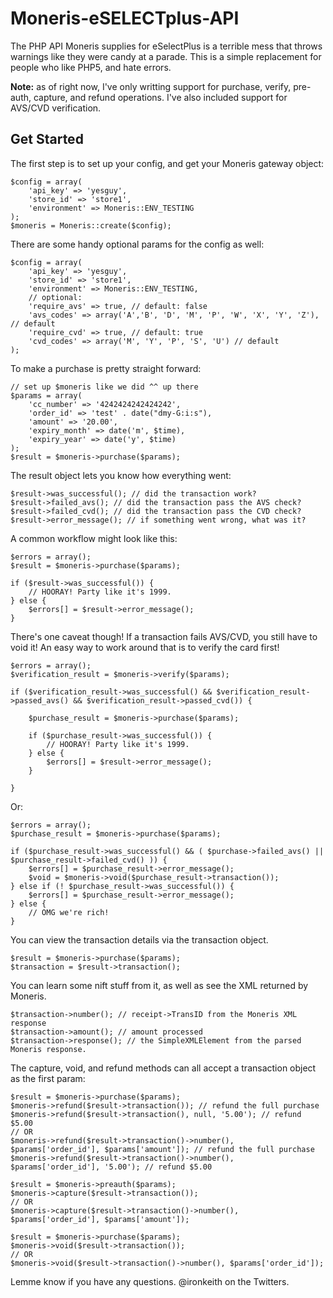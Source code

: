 Moneris-eSELECTplus-API
===

The PHP API Moneris supplies for eSelectPlus is a terrible mess that throws warnings like they were candy at a parade. This is a simple replacement for people who like PHP5, and hate errors.

**Note:** as of right now, I've only writting support for purchase, verify, pre-auth, capture, and refund operations. I've also included support for AVS/CVD verification.

Get Started
---

The first step is to set up your config, and get your Moneris gateway object:

	$config = array(
		'api_key' => 'yesguy',
		'store_id' => 'store1',
		'environment' => Moneris::ENV_TESTING
	);
	$moneris = Moneris::create($config);
	
There are some handy optional params for the config as well:

	$config = array(
		'api_key' => 'yesguy',
		'store_id' => 'store1',
		'environment' => Moneris::ENV_TESTING,
		// optional:
		'require_avs' => true, // default: false
		'avs_codes' => array('A','B', 'D', 'M', 'P', 'W', 'X', 'Y', 'Z'), // default
		'require_cvd' => true, // default: true
		'cvd_codes' => array('M', 'Y', 'P', 'S', 'U') // default
	);
	
To make a purchase is pretty straight forward:

	// set up $moneris like we did ^^ up there
	$params = array(
		'cc_number' => '4242424242424242',
		'order_id' => 'test' . date("dmy-G:i:s"),
		'amount' => '20.00',
		'expiry_month' => date('m', $time),
		'expiry_year' => date('y', $time)
	);
	$result = $moneris->purchase($params);
	
The result object lets you know how everything went:

	$result->was_successful(); // did the transaction work?
	$result->failed_avs(); // did the transaction pass the AVS check?
	$result->failed_cvd(); // did the transaction pass the CVD check?
	$result->error_message(); // if something went wrong, what was it?

A common workflow might look like this:

	$errors = array();
	$result = $moneris->purchase($params);
	
	if ($result->was_successful()) {
		// HOORAY! Party like it's 1999.
	} else {
		$errors[] = $result->error_message();
	}
	
There's one caveat though! If a transaction fails AVS/CVD, you still have to void it! An easy way to work around that is to verify the card first!

	$errors = array();
	$verification_result = $moneris->verify($params);
	
	if ($verification_result->was_successful() && $verification_result->passed_avs() && $verification_result->passed_cvd()) {
		
		$purchase_result = $moneris->purchase($params);
	
		if ($purchase_result->was_successful()) {
			// HOORAY! Party like it's 1999.
		} else {
			$errors[] = $result->error_message();
		}
		
	} 
	
Or: 

	$errors = array();
	$purchase_result = $moneris->purchase($params);
	
	if ($purchase_result->was_successful() && ( $purchase->failed_avs() || $purchase_result->failed_cvd() )) {
		$errors[] = $purchase_result->error_message();
		$void = $moneris->void($purchase_result->transaction());
	} else if (! $purchase_result->was_successful()) {
		$errors[] = $purchase_result->error_message();
	} else {
		// OMG we're rich!
	}

You can view the transaction details via the transaction object. 

	$result = $moneris->purchase($params);
	$transaction = $result->transaction();
	
You can learn some nift stuff from it, as well as see the XML returned by Moneris.

	$transaction->number(); // receipt->TransID from the Moneris XML response
	$transaction->amount(); // amount processed
	$transaction->response(); // the SimpleXMLElement from the parsed Moneris response.
	
The capture, void, and refund methods can all accept a transaction object as the first param:

	$result = $moneris->purchase($params);
	$moneris->refund($result->transaction()); // refund the full purchase
	$moneris->refund($result->transaction(), null, '5.00'); // refund $5.00
	// OR
	$moneris->refund($result->transaction()->number(), $params['order_id'], $params['amount']); // refund the full purchase
	$moneris->refund($result->transaction()->number(), $params['order_id'], '5.00'); // refund $5.00
	
	$result = $moneris->preauth($params);
	$moneris->capture($result->transaction());
	// OR
	$moneris->capture($result->transaction()->number(), $params['order_id'], $params['amount']);
	
	$result = $moneris->purchase($params);
	$moneris->void($result->transaction());
	// OR
	$moneris->void($result->transaction()->number(), $params['order_id']);
	

Lemme know if you have any questions. @ironkeith on the Twitters.
	
	
	